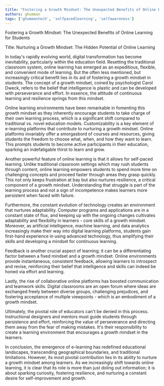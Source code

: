 ```yaml
---
title: "Fostering a Growth Mindset: The Unexpected Benefits of Online Learning for Students"  # Wrap the title in double quotes
authors: ghumman
tags: ['ghummantech', 'selfpacedlearning', 'selfawareness']
---
```


Fostering a Growth Mindset: The Unexpected Benefits of Online Learning for Students
<!-- truncate -->

Title: Nurturing a Growth Mindset: The Hidden Potential of Online Learning

In today's rapidly evolving world, digital transformation has become inevitability, particularly within the education field. Resetting the traditional classroom system, online learning has emerged as an expeditious, flexible, and convenient mode of learning. But the often less mentioned, but increasingly critical benefit lies in its aid of fostering a growth mindset in students. The concept of a growth mindset, coined by psychologist Carol Dweck, refers to the belief that intelligence is plastic and can be developed with perseverance and effort. In essence, the attitude of continuous learning and resilience springs from this mindset. 

Online learning environments have been remarkable in fomenting this growth mindset as they inherently encourage students to take charge of their own learning process, which is a significant shift compared to traditional vs. novel education models. Customizability is a key element of e-learning platforms that contribute to nurturing a growth mindset. Online platforms invariably offer a smorgasbord of courses and resources, giving students the freedom to choose what, when, and how they want to learn. This prompts students to become active participants in their education, sparking an indefatigable thirst to learn and grow.

Another powerful feature of online learning is that it allows for self-paced learning. Unlike traditional classroom settings which may rush students through content, online learning empowers students to spend more time on challenging concepts and proceed faster through areas they grasp quickly. This not only keeps frustration at bay but also nurtures resilience, a critical component of a growth mindset. Understanding that struggle is part of the learning process and not a sign of incompetence makes learners more persistent when faced with failure.

Furthermore, the constant evolution of technology creates an environment that nurtures adaptability. Computer programs and applications are in a constant state of flux, and keeping up with the ongoing changes cultivates adaptability and flexibility in learners - core skills of a growth mindset. Moreover, as artificial intelligence, machine learning, and data analytics increasingly make their way into digital learning platforms, students gain first-hand experience in using advanced technology, thus amplifying their skills and developing a mindset for continuous learning.

Feedback is another crucial aspect of learning; it can be a differentiating factor between a fixed mindset and a growth mindset. Online environments provide instantaneous, consistent feedback, allowing learners to introspect and revise, reinforcing their belief that intelligence and skills can indeed be honed via effort and learning. 

Lastly, the rise of collaborative online platforms has boosted communication and teamwork skills. Digital classrooms are an open forum where ideas are exchanged freely between diverse groups, challenging prejudices, and fostering acceptance of multiple viewpoints - which is an embodiment of a growth mindset.

Ultimately, the pivotal role of educators can't be denied in this process. Instructional designers and mentors must guide students through persistence and effort, reinforcing the value of perseverance and directing them away from the fear of making mistakes. It's their responsibility to create a learning environment that encourages a growth mindset in the learners.

In conclusion, the emergence of e-learning has redefined educational landscapes, transcending geographical boundaries, and traditional limitations. However, its most pivotal contribution lies in its ability to nurture a growth mindset among learners. As we increasingly shift towards online learning, it is clear that its role is more than just doling out information; it is about sparking curiosity, fostering resilience, and nurturing a constant desire for self-improvement and growth.

